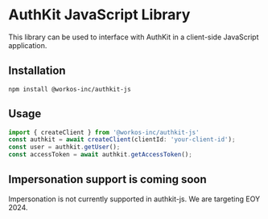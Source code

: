 # AuthKit JavaScript Library

This library can be used to interface with AuthKit in a client-side JavaScript
application.

## Installation

```
npm install @workos-inc/authkit-js
```

## Usage

```js
import { createClient } from '@workos-inc/authkit-js'
const authkit = await createClient(clientId: 'your-client-id');
const user = authkit.getUser();
const accessToken = await authkit.getAccessToken();
```

## Impersonation support is coming soon

Impersonation is not currently supported in authkit-js. We are targeting EOY 2024.
